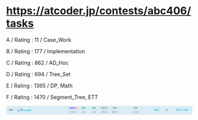 # https://atcoder.jp/contests/abc406/tasks

A / Rating : $11$ / Case_Work

B / Rating : $177$ / Implementation

C / Rating : $862$ / AD_Hoc

D / Rating : $694$ / Tree_Set

E / Rating : $1365$ / DP, Math

F / Rating : $1470$ / Segment_Tree, ETT

![My Image](https://github.com/kss418/Atcoder/blob/main/ABC/Images/Standings/406.png)
